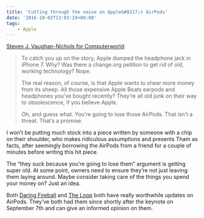 ```yaml
---
title: 'Cutting through the noise on Apple&#8217;s AirPods'
date: '2016-10-02T13:03:24+00:00'
tags:
    - Apple
---
```


[Steven J. Vaughan-Nichols for Computerworld](https://www.computerworld.com/article/3123810/airpods-just-as-bad-as-you-thought-they-d-be.html):

> To catch you up on the story, Apple dumped the headphone jack in iPhone 7. Why? Was there a change.org petition to get rid of old, working technology? Nope.
> 
>  The real reason, of course, is that Apple wants to shear more money from its sheep. All those expensive Apple Beats earpods and headphones you’ve bought recently? They’re all old junk on their way to obsolescence, if you believe Apple.
> 
>  Oh, and guess what. You’re going to lose those AirPods. That isn’t a threat. That’s a promise.

I won’t be putting much stock into a piece written by someone with a chip on their shoulder, who makes ridiculous assumptions and presents Tham as facts, after seemingly borrowing the AirPods from a friend for a couple of minutes before writing this hit piece.

The “they suck because you’re going to lose them” argument is getting super old. At some point, owners need to ensure they’re not just leaving them laying around. Maybe consider taking care of the things you spend your money on? Just an idea.

Both [Daring Fireball](http://daringfireball.net/linked/2016/09/08/airpods-hands-on) and [The Loop](http://www.loopinsight.com/2016/09/13/review-iphone-7-and-airpods/) both have really worthwhile updates on AirPods. They’ve both had them since shortly after the keynote on September 7th and can give an informed opinion on them.